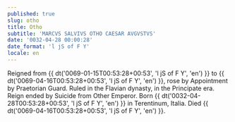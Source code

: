 ```yaml
---
published: true
slug: otho
title: Otho
subtitle: 'MARCVS SALVIVS OTHO CAESAR AVGVSTVS'
date: '0032-04-28 00:00:28'
date_format: 'l jS of F Y'
locale: en
---
```


Reigned from {{ dt('0069-01-15T00:53:28+00:53', 'l jS of F Y', 'en') }} to {{ dt('0069-04-16T00:53:28+00:53', 'l jS of F Y', 'en') }}, rose by Appointment by Praetorian Guard. Ruled in the Flavian dynasty, in the Principate era. Reign ended by Suicide from Other Emperor. Born {{ dt('0032-04-28T00:53:28+00:53', 'l jS of F Y', 'en') }} in Terentinum, Italia. Died {{ dt('0069-04-16T00:53:28+00:53', 'l jS of F Y', 'en') }}.
